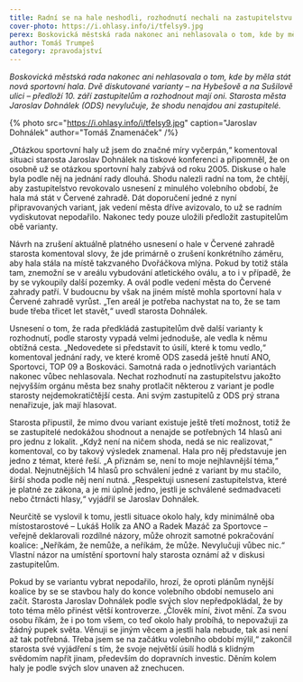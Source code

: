 ```yaml
---
title: Radní se na hale neshodli, rozhodnutí nechali na zastupitelstvu
cover-photo: https://i.ohlasy.info/i/tfelsy9.jpg
perex: Boskovická městská rada nakonec ani nehlasovala o tom, kde by měla stát nová sportovní hala. Dvě diskutované varianty předloží 10. září zastupitelům a rozhodnout mají oni.
author: Tomáš Trumpeš
category: zpravodajství
---
```


*Boskovická městská rada nakonec ani nehlasovala o tom, kde by měla stát nová sportovní hala. Dvě diskutované varianty – na Hybešově a na Sušilově ulici – předloží 10. září zastupitelům a rozhodnout mají oni. Starosta města Jaroslav Dohnálek (ODS) nevylučuje, že shodu nenajdou ani zastupitelé.*

{% photo src="https://i.ohlasy.info/i/tfelsy9.jpg" caption="Jaroslav Dohnálek" author="Tomáš Znamenáček" /%}

„Otázkou sportovní haly už jsem do značné míry vyčerpán,“ komentoval situaci starosta Jaroslav Dohnálek na tiskové konferenci a připomněl, že on osobně už se otázkou sportovní haly zabývá od roku 2005. Diskuse o hale byla podle něj na jednání rady dlouhá. Shodu nalezli radní na tom, že chtějí, aby zastupitelstvo revokovalo usnesení z minulého volebního období, že hala má stát v Červené zahradě. Dát doporučení jedné z nyní připravovaných variant, jak vedení města dříve avizovalo, to už se radním vydiskutovat nepodařilo. Nakonec tedy pouze uložili předložit zastupitelům obě varianty.

Návrh na zrušení aktuálně platného usnesení o hale v Červené zahradě starosta komentoval slovy, že jde primárně o zrušení konkrétního záměru, aby hala stála na místě takzvaného Dvořáčkova mlýna. Pokud by totiž stála tam, znemožní se v areálu vybudování atletického oválu, a to i v případě, že by se vykoupily další pozemky. A ovál podle vedení města do Červené zahrady patří. V budoucnu by však na jiném místě mohla sportovní hala v Červené zahradě vyrůst. „Ten areál je potřeba nachystat na to, že se tam bude třeba třicet let stavět,“ uvedl starosta Dohnálek.

Usnesení o tom, že rada předkládá zastupitelům dvě další varianty k rozhodnutí, podle starosty vypadá velmi jednoduše, ale vedla k němu obtížná cesta. „Nedovedete si představit to úsilí, které k tomu vedlo,“ komentoval jednání rady, ve které kromě ODS zasedá ještě hnutí ANO, Sportovci, TOP 09 a Boskováci. Samotná rada o jednotlivých variantách nakonec vůbec nehlasovala. Nechat rozhodnutí na zastupitelstvu jakožto nejvyšším orgánu města bez snahy protlačit některou z variant je podle starosty nejdemokratičtější cesta. Ani svým zastupitelů z ODS prý strana nenařizuje, jak mají hlasovat.

Starosta připustil, že mimo dvou variant existuje ještě třetí možnost, totiž že se zastupitelé nedokážou shodnout a nenajde se potřebných 14 hlasů ani pro jednu z lokalit. „Když není na ničem shoda, nedá se nic realizovat,“ komentoval, co by takový výsledek znamenal. Hala pro něj představuje jen jedno z témat, které řeší. „A přiznám se, není to moje nejhlavnější téma,“ dodal. Nejnutnějších 14 hlasů pro schválení jedné z variant by mu stačilo, širší shoda podle něj není nutná. „Respektuji usnesení zastupitelstva, které je platné ze zákona, a je mi úplně jedno, jestli je schválené sedmadvaceti nebo čtrnácti hlasy,“ vyjádřil se Jaroslav Dohnálek.

Neurčitě se vyslovil k tomu, jestli situace okolo haly, kdy minimálně oba místostarostové – Lukáš Holík za ANO a Radek Mazáč za Sportovce – veřejně deklarovali rozdílné názory, může ohrozit samotné pokračování koalice: „Neříkám, že nemůže, a neříkám, že může. Nevylučuji vůbec nic.“ Vlastní názor na umístění sportovní haly starosta oznámí až v diskusi zastupitelům.

Pokud by se variantu vybrat nepodařilo, hrozí, že oproti plánům nynější koalice by se se stavbou haly do konce volebního období nemuselo ani začít. Starosta Jaroslav Dohnálek podle svých slov nepředpokládal, že by toto téma mělo přinést větší kontroverze. „Člověk míní, život mění. Za svou osobu říkám, že i po tom všem, co teď okolo haly probíhá, to nepovažuji za žádný pupek světa. Věnuji se jiným věcem a jestli hala nebude, tak asi není až tak potřebná. Třeba jsem se na začátku volebního období mýlil,“ zakončil starosta své vyjádření s tím, že svoje největší úsilí hodlá s klidným svědomím napřít jinam, především do dopravních investic. Děním kolem haly je podle svých slov unaven až znechucen.
